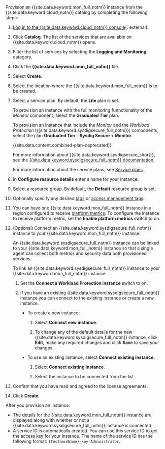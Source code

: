 Provision an {{site.data.keyword.mon_full_notm}} instance from the {{site.data.keyword.cloud_notm}} catalog by completing the following steps:

1. [Log in to the {{site.data.keyword.cloud_notm}} console](https://cloud.ibm.com/login){: external}.

2. Click **Catalog**. The list of the services that are available on {{site.data.keyword.cloud_notm}} opens.

3. Filter the list of services by selecting the **Logging and Monitoring** category.

4. Click the **{{site.data.keyword.mon_full_notm}}** tile.

5. Select **Create**.

6. Select the location where the {{site.data.keyword.mon_full_notm}} is to be created.

7. Select a service plan. By default, the **Lite** plan is set.

    To provision an instance with the full monitoring funnctionality of the *Monitor* component, select the **Graduated Tier** plan.

    To provision an instance that include the *Monitor* and the *Workload Protection* ({{site.data.keyword.sysdigsecure_full_notm}}) components, select the plan **Graduated Tier - Sysdig Secure + Monitor**.

    {{site.data.content.combined-plan-deprecated}}

    For more information about {{site.data.keyword.sysdigsecure_short}}, see the [{{site.data.keyword.sysdigsecure_full_notm}} documentation.](/docs/workload-protection)

    For more information about the service plans, see [Service plans](/docs/monitoring?topic=monitoring-pricing_plans#pricing_plans).

8. In **Configure resource details** enter a name for your instance.

9. Select a resource group. By default, the **Default** resource group is set.

10. Optionally specify any desired [tags](/docs/account?topic=account-tag&interface=ui) or [access management tags](/docs/account?topic=account-access-tags-tutorial).

11. You can have one {{site.data.keyword.mon_full_notm}} instance in a region configured to receive [platform metrics](/docs/monitoring?topic=monitoring-platform_metrics_enabling). To configure the instance to receive platform metric, set the **Enable platform metrics** switch to on.

12. (Optional) Connect an {{site.data.keyword.sysdigsecure_full_notm}} instance to your {{site.data.keyword.mon_full_notm}} instance.

    An {{site.data.keyword.sysdigsecure_full_notm}} instance can be linked to your {{site.data.keyword.mon_full_notm}} instance so that a single agent can collect both metrics and security data both provisioned services.

    To link an {{site.data.keyword.sysdigsecure_full_notm}} instance to your {{site.data.keyword.mon_full_notm}} instance:

    1. Set the **Connect a Workload Protection instance** switch to on.

    2. If you have an existing {{site.data.keyword.sysdigsecure_full_notm}} instance you can connect to the existing instance or create a new instance.

       * To create a new instance:

          1. Select **Connect new instance**.

          2. To change any of the default details for the new {{site.data.keyword.sysdigsecure_full_notm}} instance, click **Edit**, make any required changes and click **Save** to save your changes.

       * To use an existing instance, select **Connect existing instance**.

          1. Select **Connect existing instance**.

          2. Select the instance to be connected from the list.

13. Confirm that you have read and agreed to the license agreements.

14. Click **Create**.

After you provision an instance:

* The details for the {{site.data.keyword.mon_full_notm}} instance are displayed along with whether or not a {{site.data.keyword.sysdigsecure_full_notm}} instance is connected.
* A service ID is automatically created. You can use this service ID to get the access key for your instance. The name of the service ID has the following format: `{InstanceName}-key-Administrator`.
